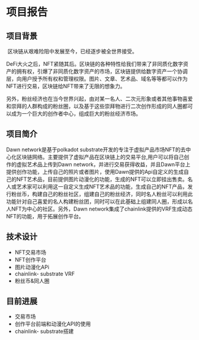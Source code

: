 # 项目报告

## 项目背景

​    区块链从艰难险阻中发展至今，已经逐步被全世界接受。

​	DeFi大火之后，NFT紧随其后。区块链的各种特性给我们带来了非同质化数字资产的拥有权，引爆了非同质化数字资产的市场，区块链提供给数字资产一个协调层，向用户授予所有权和管理权限。图片、文章、艺术品、域名等等都可以作为NFT进行交易，区块链给NFT带来了无限的想象力。

​	另外，粉丝经济也在当今世界兴起，由对某一名人、二次元形象或者其他事物喜爱和崇拜的人群构成的粉丝圈，以及基于这些崇拜物进行二次创作形成的同人圈都可以成为一个巨大的创作者中心，组成巨大的粉丝经济市场。

## 项目简介

Dawn network是基于polkadot substrate开发的专注于虚拟产品市场NFT的去中心化区块链网络。主要提供了虚拟产品在区块链上的交易平台,用户可以将自己创作的虚拟艺术品上传到Dawn network，并进行交易获得收益，并且Dawn平台上提供创作功能，上传自己的照片或者图片，使用Dawn提供的Api自定义的生成自己的NFT艺术品，目前提供图片动漫化的功能，生成的NFT可以立即挂出售卖。名人或艺术家可以利用这一自定义生成NFT艺术品的功能，生成自己的NFT产品，发行粉丝币，构建自己的粉丝社区，组建自己的粉丝经济，同时名人粉丝可以利用此功能针对自己喜爱的名人构建粉丝团，同时可以在此基础上组建同人圈，形成以名人NFT为中心的社区。另外，Dawn network集成了chainlink提供的VRF生成动态NFT的功能，用于拓展创作平台。

## 技术设计

- NFT交易市场
- NFT创作平台
- 图片动漫化APi
- chainlink- substrate VRF
- 粉丝币&同人圈

## 目前进展

- 交易市场
- 创作平台前端和动漫化API的使用
- chainlink- substrate搭建